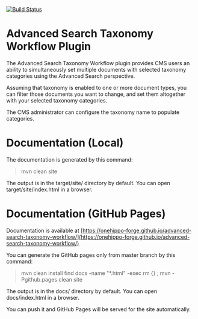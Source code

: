 [![Build Status](https://travis-ci.org/onehippo-forge/advanced-search-taxonomy-workflow?branch=develop)](https://travis-ci.org/onehippo-forge/advanced-search-taxonomy-workflow)

# Advanced Search Taxonomy Workflow Plugin

The Advanced Search Taxonomy Workflow plugin provides CMS users an ability to simultaneously set multiple documents with 
selected taxonomy categories using the Advanced Search perspective.

Assuming that taxonomy is enabled to one or more document types, you can filter those documents you want to change, and 
set them altogether with your selected taxonomy categories.

The CMS administrator can configure the taxonomy name to populate categories.

# Documentation (Local)

The documentation is generated by this command:

 > mvn clean site

The output is in the target/site/ directory by default. You can open target/site/index.html in a browser.

# Documentation (GitHub Pages)

Documentation is available at [https://onehippo-forge.github.io/advanced-search-taxonomy-workflow/](https://onehippo-forge.github.io/advanced-search-taxonomy-workflow/)

You can generate the GitHub pages only from master branch by this command:

 > mvn clean install
 > find docs -name "*.html" -exec rm {} \;
 > mvn -Pgithub.pages clean site

The output is in the docs/ directory by default. You can open docs/index.html in a browser.

You can push it and GitHub Pages will be served for the site automatically. 
